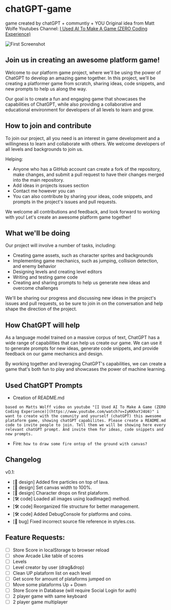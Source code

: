 # chatGPT-game
game created by chatGPT + communtiy + YOU
Original idea from Matt Wolfe Youtubes Channel: [I Used AI To Make A Game (ZERO Coding Experience)](https://www.youtube.com/watch?v=IyKKhxYJ4U4)


![First Screenshot](https://www.kukumo.net/chatGPT-game/imgs/screenshot2.png)

## Join us in creating an awesome platform game!
Welcome to our platform game project, where we'll be using the power of ChatGPT to develop an amazing game together. In this project, we'll be creating a platformer game from scratch, sharing ideas, code snippets, and new prompts to help us along the way.

Our goal is to create a fun and engaging game that showcases the capabilities of ChatGPT, while also providing a collaborative and educational environment for developers of all levels to learn and grow.

## How to join and contribute
To join our project, all you need is an interest in game development and a willingness to learn and collaborate with others. We welcome developers of all levels and backgrounds to join us.

Helping:
- Anyone who has a GitHub account can create a fork of the repository, make changes, and submit a pull request to have their changes merged into the main repository.
- Add ideas in projects issues section
- Contact me however you can
- You can also contribute by sharing your ideas, code snippets, and prompts in the project's issues and pull requests. 

We welcome all contributions and feedback, and look forward to working with you!
Let's create an awesome platform game together!

## What we'll be doing
Our project will involve a number of tasks, including:

- Creating game assets, such as character sprites and backgrounds
- Implementing game mechanics, such as jumping, collision detection, and enemy behavior
- Designing levels and creating level editors
- Writing and testing game code
- Creating and sharing prompts to help us generate new ideas and overcome challenges

We'll be sharing our progress and discussing new ideas in the project's issues and pull requests, so be sure to join in on the conversation and help shape the direction of the project.

## How ChatGPT will help
As a language model trained on a massive corpus of text, ChatGPT has a wide range of capabilities that can help us create our game. We can use it to generate prompts for new ideas, generate code snippets, and provide feedback on our game mechanics and design.

By working together and leveraging ChatGPT's capabilities, we can create a game that's both fun to play and showcases the power of machine learning.


## Used ChatGPT Prompts

- Creation of README.md
```
based on Matts Wolff video on youtube "[I Used AI To Make A Game (ZERO Coding Experience)](https://www.youtube.com/watch?v=IyKKhxYJ4U4)" i want to create with the comunity and yourself (chatGPT) this awesome plataform game, showing chatGPT capabilites. Please create a README.md code to invite people to join. Tell them we will be showing here every relevant chatGPT prompt. And invite them for ideas, code snippets and new prompts.
```

- Fire: `how to draw some fire ontop of the ground with canvas?`

## Changelog

v0.1:
- [🎨 design] Added fire particles on top of lava.
- [🎨 design] Set canvas width to 100%.
- [🎨 design] Character drops on first plataform.
- [🛠 code] Loaded all images using loadImage() method.
- [🛠 code] Reorganized file structure for better management.
- [🛠 code] Added DebugConsole for platforms and coins.
- [🐜 bug] Fixed incorrect source file reference in styles.css.

## Feature Requests:

- [ ] Store Score in localStorage to browser reload
- [ ] show Arcade Like table of scores
- [ ] Levels
- [ ] Level creator by user (drag&drop)
- [ ] Clean UP plataform list on each level
- [ ] Get score for amount of plataforms jumped on
- [ ] Move some plataforms Up + Down
- [ ] Store Score in Database (will require Social Login for auth)
- [ ] 2 player game with same keyboard
- [ ] 2 player game multiplayer
